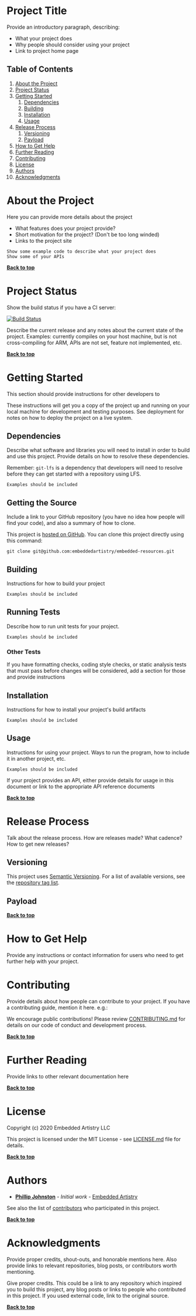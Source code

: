 # Project Title

Provide an introductory paragraph, describing:

* What your project does
* Why people should consider using your project
* Link to project home page

## Table of Contents

1. [About the Project](#about-the-project)
1. [Project Status](#project-status)
1. [Getting Started](#getting-started)
    1. [Dependencies](#dependencies)
    1. [Building](#building)
    1. [Installation](#installation)
    1. [Usage](#usage)
1. [Release Process](#release-process)
    1. [Versioning](#versioning)
    1. [Payload](#payload)
1. [How to Get Help](#how-to-get-help)
1. [Further Reading](#further-reading)
1. [Contributing](#contributing)
1. [License](#license)
1. [Authors](#authors)
1. [Acknowledgments](#acknowledgements)

# About the Project

Here you can provide more details about the project
* What features does your project provide?
* Short motivation for the project? (Don't be too long winded)
* Links to the project site

```
Show some example code to describe what your project does
Show some of your APIs
```

**[Back to top](#table-of-contents)**

# Project Status

Show the build status if you have a CI server:

[![Build Status](http://your-server:12345/job/badge/icon)](http://your-server:12345/job/http://your-server:12345/job/badge/icon/)

Describe the current release and any notes about the current state of the project. Examples: currently compiles on your host machine, but is not cross-compiling for ARM, APIs are not set, feature not implemented, etc.

**[Back to top](#table-of-contents)**

# Getting Started

This section should provide instructions for other developers to

These instructions will get you a copy of the project up and running on your local machine for development and testing purposes. See deployment for notes on how to deploy the project on a live system.

## Dependencies

Describe what software and libraries you will need to install in order to build and use this project. Provide details on how to resolve these dependencies.

Remember: `git-lfs` is a dependency that developers will need to resolve before they can get started with a repository using LFS.

```
Examples should be included
```

## Getting the Source

Include a link to your GitHub repository (you have no idea how people will find your code), and also a summary of how to clone.

This project is [hosted on GitHub](https://github.com/embeddedartistry/embedded-resources). You can clone this project directly using this command:

```
git clone git@github.com:embeddedartistry/embedded-resources.git
```

## Building

Instructions for how to build your project

```
Examples should be included
```

## Running Tests

Describe how to run unit tests for your project.

```
Examples should be included
```

### Other Tests

If you have formatting checks, coding style checks, or static analysis tests that must pass before changes will be considered, add a section for those and provide instructions

## Installation

Instructions for how to install your project's build artifacts

```
Examples should be included
```

## Usage

Instructions for using your project. Ways to run the program, how to include it in another project, etc.

```
Examples should be included
```

If your project provides an API, either provide details for usage in this document or link to the appropriate API reference documents

**[Back to top](#table-of-contents)**

# Release Process

Talk about the release process. How are releases made? What cadence? How to get new releases?

## Versioning

This project uses [Semantic Versioning](http://semver.org/). For a list of available versions, see the [repository tag list](https://github.com/your/project/tags).

## Payload

**[Back to top](#table-of-contents)**

# How to Get Help

Provide any instructions or contact information for users who need to get further help with your project.

# Contributing

Provide details about how people can contribute to your project. If you have a contributing guide, mention it here. e.g.:

We encourage public contributions! Please review [CONTRIBUTING.md](docs/CONTRIBUTING.md) for details on our code of conduct and development process.

**[Back to top](#table-of-contents)**

# Further Reading

Provide links to other relevant documentation here

**[Back to top](#table-of-contents)**

# License

Copyright (c) 2020 Embedded Artistry LLC

This project is licensed under the MIT License - see [LICENSE.md](LICENSE.md) file for details.

**[Back to top](#table-of-contents)**

# Authors

* **[Phillip Johnston](https://github.com/phillipjohnston)** - *Initial work* - [Embedded Artistry](https://github.com/embeddedartistry)

See also the list of [contributors](https://github.com/your/project/contributors) who participated in this project.

**[Back to top](#table-of-contents)**

# Acknowledgments

Provide proper credits, shout-outs, and honorable mentions here. Also provide links to relevant repositories, blog posts, or contributors worth mentioning.

Give proper credits. This could be a link to any repository which inspired you to build this project, any blog posts or links to people who contributed in this project. If you used external code, link to the original source.

**[Back to top](#table-of-contents)**
